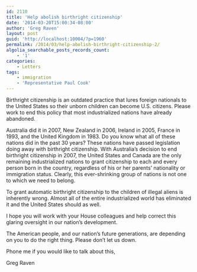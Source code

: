 ```yaml
---
id: 2110
title: 'Help abolish birthright citizenship'
date: '2014-03-20T15:00:34-08:00'
author: 'Greg Raven'
layout: post
guid: 'http://localhost:10004/?p=1960'
permalink: /2014/03/help-abolish-birthright-citizenship-2/
algolia_searchable_posts_records_count:
    - '1'
categories:
    - Letters
tags:
    - immigration
    - 'Representative Paul Cook'
---
```


Birthright citizenship is an outdated practice that lures foreign nationals to the United States so their unborn children can become U.S. citizens. Please work to end this policy that most industrialized nations have already abandoned.  
  
Australia did it in 2007, New Zealand in 2006, Ireland in 2005, France in 1993, and the United Kingdom in 1983. Do you know what all of these nations did in the past 30 years? These nations have passed legislation doing away with birthright citizenship. With Australia’s decision to end birthright citizenship in 2007, the United States and Canada are the only remaining industrialized nations to grant citizenship to each and every person born in the country, regardless of his or her parents’ nationality or immigration status. Clearly, this ever-shrinking group of nations is not one to which we need to belong.

To grant automatic birthright citizenship to the children of illegal aliens is inherently wrong. Almost all of the entire industrialized world has eliminated it and the United States should as well.

I hope you will work with your House colleagues and help correct this glaring oversight in our nation’s development.

The American people, and our nation’s future generations, are depending on you to do the right thing. Please don’t let us down.

Phone me if you would like to talk about this,

Greg Raven